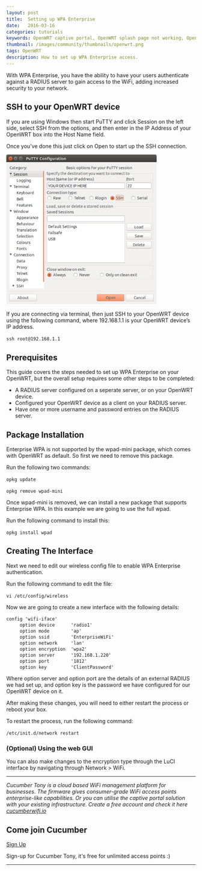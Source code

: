 ```yaml
---
layout: post
title:  Setting up WPA Enterprise
date:   2016-03-16
categories: tutorials
keywords: OpenWRT captive portal, OpenWRT splash page not working, OpenWRT splash page template, OpenWRT splash page free, OpenWRT splash page html, OpenWRT splash page hosting, OpenMesh captive portal, OpenMesh splash page not working, OpenMesh splash page template, OpenMesh splash page free, OpenMesh splash page html, OpenMesh splash page hosting, DD-WRT
thumbnail: /images/community/thumbnails/openwrt.png
tags: OpenWRT
description: How to set up WPA Enterprise access.
---
```


With WPA Enterprise, you have the ability to have your users authenticate against a RADIUS server to gain access to the WiFi, adding increased security to your network.


## SSH to your OpenWRT device

If you are using Windows then start PuTTY and click Session on the left side, select SSH from the options, and then enter in the IP Address of your OpenWRT box into the Host Name field.

Once you’ve done this just click on Open to start up the SSH connection.

<div class="mdl-typography--text-center">
  <img src="/images/community/tutorials/openwrt/puttyconfig.png" width="400px">
</div>

If you are connecting via terminal, then just SSH to your OpenWRT device using the following command, where 192.168.1.1 is your OpenWRT device’s IP address.

`ssh root@192.168.1.1`

## Prerequisites

This guide covers the steps needed to set up WPA Enterprise on your OpenWRT, but the overall setup requires some other steps to be completed:

- A RADIUS server configured on a seperate server, or on your OpenWRT device.
- Configured your OpenWRT device as a client on your RADIUS server.
- Have one or more username and password entries on the RADIUS server.

## Package Installation
Enterprise WPA is not supported by the wpad-mini package, which comes with OpenWRT as default. So first we need to remove this package.

Run the following two commands:

`opkg update`

`opkg remove wpad-mini`

Once wpad-mini is removed, we can install a new package that supports Enterprise WPA. In this example we are going to use the full wpad.

Run the following command to install this:

`opkg install wpad`

## Creating The Interface

Next we need to edit our wireless config file to enable WPA Enterprise authentication.

Run the following command to edit the file:

`vi /etc/config/wireless`

Now we are going to create a new interface with the following details:

    config 'wifi-iface'
         option device      'radio1'
         option mode        'ap'
         option ssid        'EnterpriseWiFi'
         option network     'lan'
         option encryption  'wpa2'
         option server      '192.168.1.220'
         option port        '1812'
         option key         'ClientPassword'

Where option server and option port are the details of an external RADIUS we had set up, and option key is the password we have configured for our OpenWRT device on it.

After making these changes, you will need to either restart the process or reboot your box.

To restart the process, run the following command:

`/etc/init.d/network restart`

### (Optional) Using the web GUI

You can also make changes to the encryption type through the LuCI interface by navigating through Network > WiFi.

<hr>

*Cucumber Tony is a cloud based WiFi management platform for businesses. The firmware gives consumer-grade WiFi access points enterprise-like capabilities. Or you can utilise the captive portal solution with your existing infrastructure. Create a free account and check it here <a href="https://cucumberwifi.io">cucumberwifi.io</a>*


<div class="mdl-typography--text-center">

<h2>Come join Cucumber</h2>

<a href="https://my.ctapp.io/#/create" class="button success dst">Sign Up</a><br>

<p>Sign-up for Cucumber Tony, it's free for unlimited access points :)</p>

<hr>

</div>
